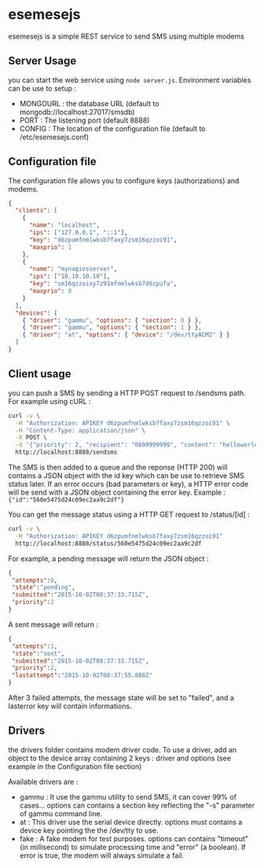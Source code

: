 # esemesejs
esemesejs is a simple REST service to send SMS using multiple modems

## Server Usage
you can start the web service using ```node server.js```. Environment variables can be use to setup :
* MONGOURL : the database URL (default to mongodb://localhost:27017/smsdb)
* PORT : The listening port (default 8888)
* CONFIG : The location of the configuration file (default to /etc/esemesejs.conf)

## Configuration file
The configuration file allows you to configure keys (authorizations) and modems.
```json
{
  "clients": [
    {
      "name": "localhost",
      "ips": ["127.0.0.1", "::1"],
      "key": "d6zpumfnmlwksb7faxy7zsm16qzzoi91",
      "maxprio": 1
    },
    {
      "name": "mynagiosserver",
      "ips": ["10.10.10.10"],
      "key": "sm16qzzoixy7z91mfnmlwksb7d6zpufa",
      "maxprio": 0
    }
  ],
  "devices": [
    { "driver": "gammu", "options": { "section": 0 } },
    { "driver": "gammu", "options": { "section": 1 } },
    { "driver": "at", "options": { "device": "/dev/ttyACM2" } }
  ]
}
```

## Client usage
you can push a SMS by sending a HTTP POST request to /sendsms path. For example using cURL :
```bash
curl -v \
  -H "Authorization: APIKEY d6zpumfnmlwksb7faxy7zsm16qzzoi91" \
  -H "Content-Type: application/json" \
  -X POST \
  -d '{"priority": 2, "recipient": "0699999999", "content": "helloworld"}' \
  http://localhost:8888/sendsms
```
The SMS is then added to a queue and the reponse (HTTP 200) will contains a JSON object with the id key which can be use to retrieve SMS status later.
If an error occurs (bad parameters or key), a HTTP error code will be send with a JSON object containing the error key.
Example :
```{"id":"560e5475d24c09ec2aa9c2df"}```

You can get the message status using a HTTP GET request to /status/[id] :
```bash
curl -v \
  -H "Authorization: APIKEY d6zpumfnmlwksb7faxy7zsm16qzzoi91"
  http://localhost:8888/status/560e5475d24c09ec2aa9c2df
```

For example, a pending message will return the JSON object :
```json
{
 "attempts":0,
 "state":"pending",
 "submitted":"2015-10-02T08:37:33.715Z",
 "priority":2
}
```
A sent message will return :
```json
{
 "attempts":1,
 "state":"sent",
 "submitted":"2015-10-02T08:37:33.715Z",
 "priority":2,
 "lastattempt":"2015-10-02T08:37:55.888Z"
}
```

After 3 failed attempts, the message state will be set to "failed", and a lasterror key will contain informations.

## Drivers
the drivers folder contains modem driver code. To use a driver, add an object to the device array containing 2 keys : driver and options (see example in the Configuration file section)

Available drivers are :
* gammu : It use the gammu utility to send SMS, it can cover 99% of cases... options can contains a section key reflecting the "-s" parameter of gammu command line.
* at : This driver use the serial device directly. options must contains a device key pointing the the /dev/tty to use.
* fake : A fake modem for test purposes. options can contains "timeout" (in millisecond) to simulate processing time and "error" (a boolean). If error is true, the modem will always simulate a fail.
